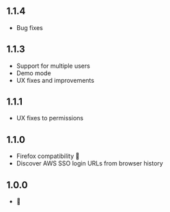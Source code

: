 ## 1.1.4
- Bug fixes

## 1.1.3
- Support for multiple users
- Demo mode
- UX fixes and improvements

## 1.1.1
- UX fixes to permissions

## 1.1.0
- Firefox compatibility 🦊
- Discover AWS SSO login URLs from browser history

## 1.0.0
- 🎂
